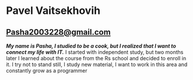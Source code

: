 # Pavel Vaitsekhovih
## Pasha2003228@gmail.com
*__My name is Pasha, I studied to be a cook, but I realized that I want to connect my life with IT.__* I started with independent study, but two months later I learned about the course from the Rs school and decided to enroll in it. I try not to stand still, I study new material, I want to work in this area and constantly grow as a programmer